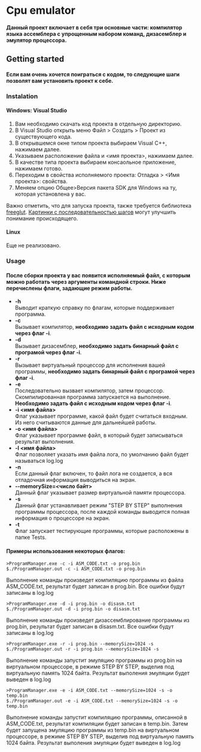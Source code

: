 # Cpu emulator
#### Данный проект включает в себя три основные части: компилятор языка ассемблера с упрощенным набором команд, дизасемблер и эмулятор процессора.
## Getting started
#### Если вам очень хочется поиграться с кодом, то следующие шаги позволят вам установить проект к себе.
### Instalation
#### Windows: Visual Studio
1. Вам необходимо скачать код проекта в отдельную директорию.
2. В Visual Studio открыть меню Файл > Создать > Проект из существующего кода.
3. В открывшемся окне типом проекта выбираем Visual C++, нажимаем далее.
4. Указываем расположение файла и <имя проекта>, нажимаем далее.
5. В качестве типа проекта выбираем консаольное приложение, нажимаем готово.
6. Переходим в свойства исполняемого проекта: Отладка > <Имя проекта>: свойства. 
7. Меняем опцию Общее>Версия пакета SDK для Windows на ту, которая установлена у вас.

Важно отметить, что для запуска проекта, также требуется библиотека [freeglut](http://freeglut.sourceforge.net/).
[Картинки с последовательностью шагов](./images/) могут улучшить понимание происходящего.
#### Linux
Еще не реализовано.
### Usage
#### После сборки проекта у вас появится исполняемый файл, с которым можно работать через аргументы командной строки. Ниже перечислены флаги, задающие режим работы.
* **-h**  
Выводит краткую справку по флагам, которые поддерживает программа.
* **-с**  
Вызывает компилятор, **необходимо задать файл с исходным кодом через флаг -i**.
* **-d**  
Вызывает дизасемблер, **необходимо задать бинарный файл с програмой через флаг -i**.
* **-r**  
Вызывает виртуальный процессор для исполнения вашей программы, **необходимо задать бинарный файл с програмой через флаг -i**.
* **-e**  
Последовательно вызвает компилятор, затем процессор. Скомпилированная программа запускается на выполнение. **Необходимо задать файл с исходным кодом через флаг -i**.
* **-i <имя файла>**  
Флаг указывает программе, какой файл будет считаться входным. Из него считываются данные для дальнейшей работы.
* **-o <имя файла>**  
Флаг указывает программе файл, в который будет записываться результат выполнения.
* **-l <имя файла>**  
Флаг позволяет указать имя файла лога, по умолчанию файл будет называться log.log
* **-n**  
Если данный флаг включен, то файл лога не создается, а вся отладочная информация выводиться на экран.
* **--memorySize=<число байт>**  
Данный флаг указывает размер виртуальной памяти процессора.
* **-s**  
Данный флаг устанавливает режим "STEP BY STEP" выполнения программы процессора, после каждой команды выводится полная информация о процессоре на экран.
* **-t**  
Флаг запускает тестирующие программы, которые расположены в папке Tests.

#### Примеры использования некоторых флагов:

    >ProgramManager.exe -с -i ASM_CODE.txt -o prog.bin
    $./ProgramManager.out -с -i ASM_CODE.txt -o prog.bin
Выполнение команды произведет компиляцию программы из файла ASM_CODE.txt, результат будет записан в prog.bin. Все ошибки будут записаны в log.log

    >ProgramManager.exe -d -i prog.bin -o disasm.txt
    $./ProgramManager.out -d -i prog.bin -o disasm.txt
Выполнение команды произведет дизассемблирование программы из prog.bin, результат будет записан в disasm.txt. Все ошибки будут записаны в log.log

    >ProgramManager.exe -r -i prog.bin --memorySize=1024 -s
    $./ProgramManager.out -r -i prog.bin --memorySize=1024 -s
Выполнение команды запустит эмуляцию программы из prog.bin на виртуальном процессоре, в режиме STEP BY STEP, выделив под виртуальную память 1024 байта. Результат выполения эмуляции будет выведен в log.log

    >ProgramManager.exe -e -i ASM_CODE.txt --memorySize=1024 -s -o temp.bin
    $./ProgramManager.out -e -i ASM_CODE.txt --memorySize=1024 -s -o temp.bin
Выполнение команды запустит компиляцию программы, описанной в ASM_CODE.txt, результат компиляции будет записан в temp.bin. Затем будет запущена эмуляцию программы из temp.bin на виртуальном процессоре, в режиме STEP BY STEP, выделив под виртуальную память 1024 байта. Результат выполения эмуляции будет выведен в log.log
